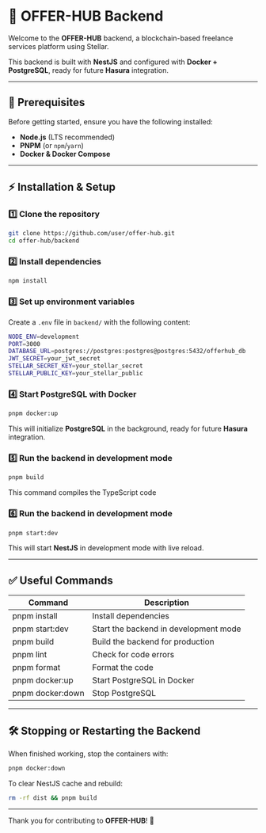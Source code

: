 # 🚀 OFFER-HUB Backend

Welcome to the **OFFER-HUB** backend, a blockchain-based freelance services platform using Stellar.

This backend is built with **NestJS** and configured with **Docker + PostgreSQL**, ready for future **Hasura** integration.

---

## 📌 **Prerequisites**
Before getting started, ensure you have the following installed:

- **Node.js** (LTS recommended)
- **PNPM** (or `npm`/`yarn`)
- **Docker & Docker Compose**

---

## ⚡ **Installation & Setup**
### 1️⃣ **Clone the repository**
```sh
git clone https://github.com/user/offer-hub.git  
cd offer-hub/backend  
```

### 2️⃣ **Install dependencies**
```sh
npm install  
```

### 3️⃣ **Set up environment variables**
Create a `.env` file in `backend/` with the following content:

```sh
NODE_ENV=development  
PORT=3000  
DATABASE_URL=postgres://postgres:postgres@postgres:5432/offerhub_db  
JWT_SECRET=your_jwt_secret  
STELLAR_SECRET_KEY=your_stellar_secret  
STELLAR_PUBLIC_KEY=your_stellar_public  
```
### 4️⃣ **Start PostgreSQL with Docker**
```sh
pnpm docker:up  
```
This will initialize **PostgreSQL** in the background, ready for future **Hasura** integration.

### 5️⃣ **Run the backend in development mode**
```sh
pnpm build 
```
This command compiles the TypeScript code

### 6️⃣ **Run the backend in development mode**
```sh
pnpm start:dev  
```

This will start **NestJS** in development mode with live reload.

---

## ✅ **Useful Commands**
| Command               | Description |
|-----------------------|-------------|
| pnpm install        | Install dependencies |
| pnpm start:dev      | Start the backend in development mode |
| pnpm build         | Build the backend for production |
| pnpm lint          | Check for code errors |
| pnpm format        | Format the code |
| pnpm docker:up     | Start PostgreSQL in Docker |
| pnpm docker:down   | Stop PostgreSQL |

---

## 🛠 **Stopping or Restarting the Backend**
When finished working, stop the containers with:  
```sh
pnpm docker:down  
```
To clear NestJS cache and rebuild:  
```sh
rm -rf dist && pnpm build  
```
---

Thank you for contributing to **OFFER-HUB**! 🚀
